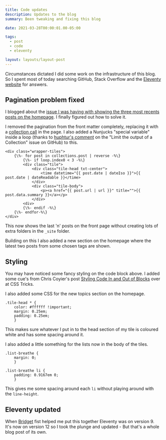 ```yaml
---
title: Code updates
description: Updates to the blog
summary: Been tweaking and fixing this blog

date: 2021-03-28T00:00:01.00-05:00

tags:
  - post
  - code
  - eleventy

layout: layouts/layout-post
---
```

Circumstances dictated I did some work on the infrastructure  of this blog. So I spent most of today searching GitHub, Stack Overflow and the [Eleventy website](https://www.11ty.dev "") for answers.

## Pagination problem fixed
I blogged about the [issue I was having with showing the three most recents posts on the homepage](/posts/2019-12-25-pagination-problems/ "pagination problems"). I finally figured out how to solve it.

I removed the pagination from the front matter completely, replacing it with a [collection call](https://www.11ty.dev/docs/collections/ "official documentation") in the page. I also added a Nunjucks "special variable" inside a loop (thanks to [huphtur's comment](https://github.com/11ty/eleventy/issues/1368#issuecomment-683320630 "GitHub comment") on the "Limit the output of a Collection" issue on GitHub) to this.

```
<div class="wrapper-tiles">
    {\%- for post in collections.post | reverse -%\}
        {\%- if loop.index0 < 3 -%\}
        <div class="tile">
            <div class="tile-head txt-center">
                <time datetime="{{ post.date | dateIso }}">{{ post.date | dateReadable }}</time>
            </div>
            <div class="tile-body">
                <p><a href="{{ post.url | url }}" title="">{{ post.data.summary }}</a></p>
            </div>
        <div>
        {\%- endif -%\}
    {\%- endfor-%\}
</div>
``` 
This now shows the last 'n' posts on the front page without creating lots of extra folders in the  `_site` folder.

Building on this I also added a new section on the homepage where the latest two posts from some chosen tags are shown.

## Styling
You may have noticed some fancy styling on the code block above.  I added some cue's from Chris Coyier's post [Styling Code In and Out of Blocks](https://css-tricks.com/styling-code-in-and-out-of-blocks/ "") over at CSS Tricks.

I also added some CSS for the new topics section on the homepage.

```
.tile-head * {
    color: #ffffff !important;
    margin: 0.25em;
    padding: 0.25em;
    }
```
This makes sure whatever I put in to the head section of my tile is coloured white and has some spacing around it.

I also added a little something for the lists now in the body of the tiles.
```
.list-breathe {
    margin: 0;
    }
	
.list-breathe li {
    padding: 0.9167em 0;
    }
```
This gives me some spacing around each `li` without playing around with the `line-height`.

## Eleventy updated
When [Bridget](https://www.bridgestew.com "") fist helped me put this together Eleventy was on version 9. It's now on version 12 so I took the plunge and updated - But that's a whole blog post of its own.

